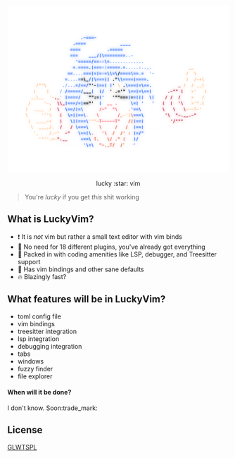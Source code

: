 ![Konata](/logo.png)
<p align="center">lucky :star: vim</p>

> You're *lucky* if you get *this* shit working

## What is LuckyVim?
- ❗ It is *not* vim but rather a small text editor with vim binds
- 🔞 No need for 18 different plugins, you've already got everything
- 🍱 Packed in with coding amenities like LSP, debugger, and Treesitter support
- 🗿 Has vim bindings and other sane defaults
- 🔥 Blazingly fast?

## What features will be in LuckyVim?
- toml config file
- vim bindings
- treesitter integration
- lsp integration
- debugging integration
- tabs
- windows
- fuzzy finder
- file explorer

#### When will it be done?
I don't know. Soon:trade_mark:

## License
[GLWTSPL](/LICENSE)


